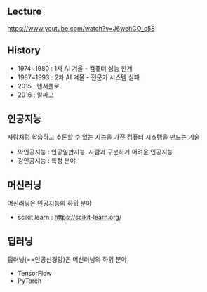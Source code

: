 ## Lecture
https://www.youtube.com/watch?v=J6wehCO_c58


## History
- 1974~1980 : 1차 AI 겨울 - 컴퓨터 성능 한계
- 1987~1993 : 2차 AI 겨울 - 전문가 시스템 실패
- 2015 : 텐서플로
- 2016 : 알파고


## 인공지능
사람처럼 학습하고 추론할 수 있는 지능을 가진 컴퓨터 시스템을 만드는 기술

- 약인공지능 : 인공일반지능. 사람과 구분하기 어려운 인공지능
- 강인공지능 : 특정 분야


## 머신러닝
머신러닝은 인공지능의 하위 분야

- scikit learn : https://scikit-learn.org/


## 딥러닝
딥러닝(==인공신경망)은 머신러닝의 하위 분야

- TensorFlow
- PyTorch
